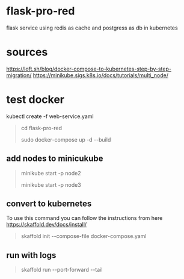 # flask-pro-red
flask service using redis as cache and postgress as db in kubernetes

# sources
https://loft.sh/blog/docker-compose-to-kubernetes-step-by-step-migration/
https://minikube.sigs.k8s.io/docs/tutorials/multi_node/

# test docker

kubectl create -f web-service.yaml


> cd flask-pro-red
>  
> sudo docker-compose up -d --build


## add nodes to minicukube

>minikube start -p node2
>
>minikube start -p node3

## convert to kubernetes
To use this command you can follow the instructions from here
https://skaffold.dev/docs/install/

>skaffold init --compose-file docker-compose.yaml

## run with logs 
>skaffold run --port-forward --tail

